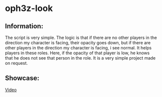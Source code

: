 # oph3z-look

## Information:
The script is very simple. The logic is that if there are no other players in the direction my character is facing, their opacity goes down, but if there are other players in the direction my character is facing, i see normal. It helps players in these roles. Here, if the opacity of that player is low, he knows that he does not see that person in the role. It is a very simple project made on request.

## Showcase:
[Video](https://streamable.com/x5u505)
